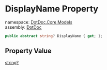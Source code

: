 ﻿# DisplayName Property

namespace: [DotDoc\.Core\.Models](../../DotDoc.Core.Models.md)<br />
assembly: [DotDoc](../../../DotDoc.md)



```csharp
public abstract string? DisplayName { get; };
```

## Property Value

[string?](https://docs.microsoft.com/dotnet/api/System.String)

